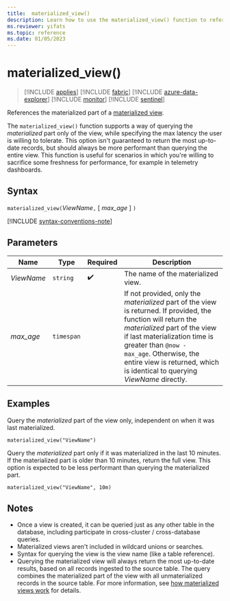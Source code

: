 ```yaml
---
title:  materialized_view()
description: Learn how to use the materialized_view() function to reference the materialized part of a materialized view.
ms.reviewer: yifats
ms.topic: reference
ms.date: 01/05/2023
---
```


# materialized_view()

> [!INCLUDE [applies](../includes/applies-to-version/applies.md)] [!INCLUDE [fabric](../includes/applies-to-version/fabric.md)] [!INCLUDE [azure-data-explorer](../includes/applies-to-version/azure-data-explorer.md)] [!INCLUDE [monitor](../includes/applies-to-version/monitor.md)] [!INCLUDE [sentinel](../includes/applies-to-version/sentinel.md)]

References the materialized part of a [materialized view](../management/materialized-views/materialized-view-overview.md).

The `materialized_view()` function supports a way of querying the *materialized* part only of the view, while specifying the max latency the user is willing to tolerate. This option isn't guaranteed to return the most up-to-date records, but should always be more performant than querying the entire view. This function is useful for scenarios in which you're willing to sacrifice some freshness for performance, for example in telemetry dashboards.

## Syntax

`materialized_view(`*ViewName*`,` [ *max_age* ] `)`

[!INCLUDE [syntax-conventions-note](../includes/syntax-conventions-note.md)]

## Parameters

| Name | Type | Required | Description |
|--|--|--|--|
| *ViewName*| `string` |  :heavy_check_mark:| The name of the materialized view.|
| *max_age*| `timespan` || If not provided, only the *materialized* part of the view is returned. If provided, the function will return the _materialized_ part of the view if last materialization time is greater than `@now -  max_age`. Otherwise, the entire view is returned, which is identical to querying *ViewName* directly.|

## Examples

Query the *materialized* part of the view only, independent on when it was last materialized.

<!-- csl -->
```kusto
materialized_view("ViewName")
```

Query the *materialized* part only if it was materialized in the last 10 minutes. If the materialized part is older than 10 minutes, return the full view. This option is expected to be less performant than querying the materialized part.

<!-- csl -->
```kusto
materialized_view("ViewName", 10m)
```

## Notes

* Once a view is created, it can be queried just as any other table in the database, including participate in cross-cluster / cross-database queries.
* Materialized views aren't included in wildcard unions or searches.
* Syntax for querying the view is the view name (like a table reference).
* Querying the materialized view will always return the most up-to-date results, based on all records ingested to the source table. The query combines the materialized part of the view with all unmaterialized records in the source table. For more information, see [how materialized views work](../management/materialized-views/materialized-view-overview.md#how-materialized-views-work) for details.
